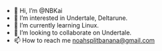 - 👋 Hi, I’m @NBKai
- 👀 I’m interested in Undertale, Deltarune.
- 🌱 I’m currently learning Linux.
- 💞️ I’m looking to collaborate on Undertale.
- 📫 How to reach me noahsplitbanana@gmail.com

<!---
NBKai/NBKai is a ✨ special ✨ repository because its `README.md` (this file) appears on your GitHub profile.
You can click the Preview link to take a look at your changes.
--->
